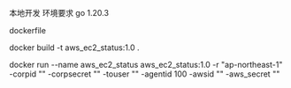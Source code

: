 本地开发
环境要求
go 1.20.3


dockerfile

docker build -t aws_ec2_status:1.0 .

docker run --name aws_ec2_status  aws_ec2_status:1.0 -r "ap-northeast-1" -corpid "" -corpsecret "" -touser "" -agentid 100 -awsid "" -aws_secret ""